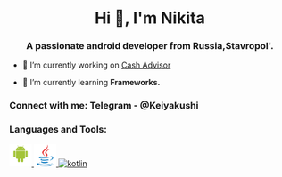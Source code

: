 <h1 align="center">Hi 👋, I'm Nikita</h1>
<h3 align="center">A passionate android developer from Russia,Stavropol'.</h3>

- 🔭 I’m currently working on [Cash Advisor](https://github.com/CashAdv/CashADV)

- 🌱 I’m currently learning **Frameworks.**

<h3 align="left">Connect with me: Telegram - @Keiyakushi</h3>
<p align="left">
</p>

<h3 align="left">Languages and Tools:</h3>
<p align="left"> <a href="https://developer.android.com" target="_blank" rel="noreferrer"> <img src="https://raw.githubusercontent.com/devicons/devicon/master/icons/android/android-original-wordmark.svg" alt="android" width="40" height="40"/> </a> <a href="https://www.java.com" target="_blank" rel="noreferrer"> <img src="https://raw.githubusercontent.com/devicons/devicon/master/icons/java/java-original.svg" alt="java" width="40" height="40"/> </a> <a href="https://kotlinlang.org" target="_blank" rel="noreferrer"> <img src="https://www.vectorlogo.zone/logos/kotlinlang/kotlinlang-icon.svg" alt="kotlin" width="40" height="40"/> </a>

